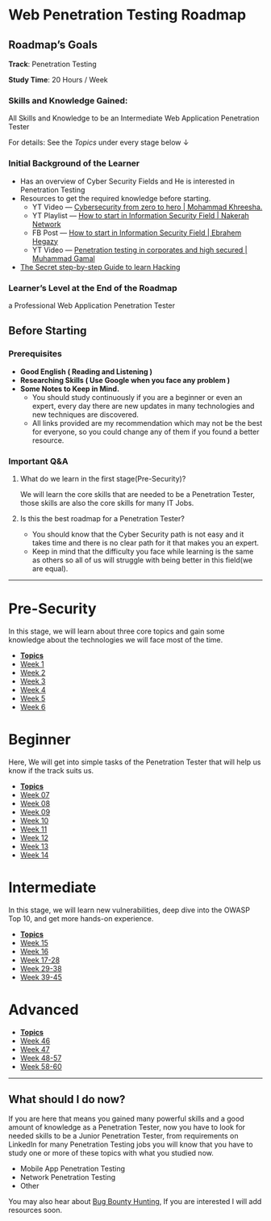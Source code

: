 # Web Penetration Testing Roadmap

## Roadmap’s Goals

**Track**: Penetration Testing

**Study Time**: 20 Hours / Week

### Skills and Knowledge Gained:

All Skills and Knowledge to be an Intermediate Web Application Penetration Tester

For details: See the *Topics* under every stage below ↓ 

### Initial Background of the Learner

- Has an overview of Cyber Security Fields and He is interested in Penetration Testing
- Resources to get the required knowledge before starting.
    - YT Video — [Cybersecurity from zero to hero | Mohammad Khreesha.](https://www.youtube.com/watch?v=onunKXIfF4E)
    - YT Playlist — [How to start in Information Security Field | Nakerah Network](https://www.youtube.com/playlist?list=PL_yseowcuqYI9cE8Qonbr0SGN1XQFEEPg)
    - FB Post — [How to start in Information Security Field | Ebrahem Hegazy](https://www.facebook.com/Zigoo.eg/posts/pfbid02a73Di1R89XMhUsTWvHBv9yRNca89DzTLuGYLRnrSNWubFxh6xg1aixnLT5Rvxh9Ul)
    - YT Video — [Penetration testing in corporates and high secured | Muhammad Gamal](https://www.youtube.com/watch?v=nadJDhww0Ac)
- [The Secret step-by-step Guide to learn Hacking](https://www.youtube.com/watch?v=2TofunAI6fU)

### Learner’s Level at the End of the Roadmap

a Professional Web Application Penetration Tester

## Before Starting

### Prerequisites

- **Good English ( Reading and Listening )**
- **Researching Skills ( Use Google when you face any problem )**
- **Some Notes to Keep in Mind.**
    - You should study continuously if you are a beginner or even an expert, every day there are new updates in many technologies and new techniques are discovered.
    - All links provided are my recommendation which may not be the best for everyone, so you could change any of them if you found a better resource.

### Important Q&A

1. What do we learn in the first stage(Pre-Security)?
    
    We will learn the core skills that are needed to be a Penetration Tester, those skills are also the core skills for many IT Jobs.
    
2. Is this the best roadmap for a Penetration Tester?
    - You should know that the Cyber Security path is not easy and it takes time and there is no clear path for it that makes you an expert.
    - Keep in mind that the difficulty you face while learning is the same as others so all of us will struggle with being better in this field(we are equal).

---

# Pre-Security

In this stage, we will learn about three core topics and gain some knowledge about the technologies we will face most of the time.

- [**Topics**](Subpages/Topics%20Pre-Security.md)
- [Week 1](Subpages/Week%201.md)
- [Week 2](Subpages/Week%202.md)
- [Week 3](Subpages/Week%203.md)
- [Week 4](Subpages/Week%204.md)
- [Week 5](Subpages/Week%205.md)
- [Week 6](Subpages/Week%206.md)

# Beginner

Here, We will get into simple tasks of the Penetration Tester that will help us know if the track suits us.

- [**Topics**](Subpages/Topics%20Beginner.md)
- [Week 07](Subpages/Week%2007.md)
- [Week 08](Subpages/Week%2008.md)
- [Week 09](Subpages/Week%2009.md)
- [Week 10](Subpages/Week%2010.md)
- [Week 11](Subpages/Week%2011.md)
- [Week 12](Subpages/Week%2012.md)
- [Week 13](Subpages/Week%2013.md)
- [Week 14](Subpages/Week%2014.md)

# Intermediate

In this stage, we will learn new vulnerabilities, deep dive into the OWASP Top 10, and get more hands-on experience.

- [**Topics**](Subpages/Topics%20Intermediate.md)
- [Week 15](Subpages/Week%2015.md)
- [Week 16](Subpages/Week%2016.md)
- [Week 17-28](Subpages/Week%2017-28.md)
- [Week 29-38](Subpages/Week%2029-38.md)
- [Week 39-45](Subpages/Week%2039-45.md)

# Advanced

- [**Topics**](Subpages/Topics%20Advanced.md)
- [Week 46](Subpages/Week%2046.md)
- [Week 47](Subpages/Week%2047.md)
- [Week 48-57](Subpages/Week%2048-57.md)
- [Week 58-60](Subpages/Week%2058-60.md)

---

## What should I do now?

If you are here that means you gained many powerful skills and a good amount of knowledge as a Penetration Tester, now you have to look for needed skills to be a Junior Penetration Tester, from requirements on LinkedIn for many Penetration Testing jobs you will know that you have to study one or more of these topics with what you studied now.

- Mobile App Penetration Testing
- Network Penetration Testing
- Other

You may also hear about [Bug Bounty Hunting](https://www.hackerone.com/vulnerability-management/what-are-bug-bounties-how-do-they-work-examples), If you are interested I will add resources soon.
